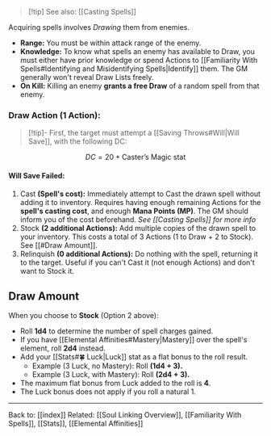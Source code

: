 >[!tip] See also: [[Casting Spells]]

Acquiring spells involves *Drawing* them from enemies.

* **Range:** You must be within attack range of the enemy.
* **Knowledge:** To know what spells an enemy has available to Draw, you must either have prior knowledge or spend Actions to [[Familiarity With Spells#Identifying and Misidentifying Spells|Identify]] them. The GM generally won't reveal Draw Lists freely.
* **On Kill:** Killing an enemy **grants a free Draw** of a random spell from that enemy.
### Draw Action (1 Action):

>[!tip]- First, the target must attempt a [[Saving Throws#Will|Will Save]], with the following DC:

$$ DC = 20 + \text{Caster's Magic stat} $$
#### Will Save Failed:

  1. Cast **(Spell's cost):** Immediately attempt to Cast the drawn spell without adding it to inventory. Requires having enough remaining Actions for the **spell's casting cost**, and enough **Mana Points (MP)**. The GM should inform you of the cost beforehand. *See [[Casting Spells]] for more info*
  2. Stock **(2 additional Actions):** Add multiple copies of the drawn spell to your inventory. This costs a total of 3 Actions (1 to Draw + 2 to Stock). See [[#Draw Amount]].
  3. Relinquish **(0 additional Actions):** Do nothing with the spell, returning it to the target. Useful if you can't Cast it (not enough Actions) and don't want to Stock it.

## Draw Amount

When you choose to **Stock** (Option 2 above):

* Roll **1d4** to determine the number of spell charges gained.
* If you have [[Elemental Affinities#Mastery|Mastery]] over the spell's element, roll **2d4** instead.
* Add your [[Stats#🍀 Luck|Luck]] stat as a flat bonus to the roll result.
	* Example (3 Luck, no Mastery): Roll **\(1d4 + 3\).**
	* Example (3 Luck, with Mastery): Roll **\(2d4 + 3\).**
* The maximum flat bonus from Luck added to the roll is **4**.
* The Luck bonus does not apply if you roll a natural 1.

---
Back to: [[index]]
Related: [[Soul Linking Overview]], [[Familiarity With Spells]], [[Stats]], [[Elemental Affinities]]
